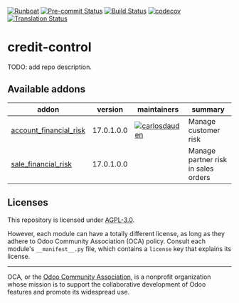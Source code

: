 
[![Runboat](https://img.shields.io/badge/runboat-Try%20me-875A7B.png)](https://runboat.odoo-community.org/builds?repo=OCA/credit-control&target_branch=17.0)
[![Pre-commit Status](https://github.com/OCA/credit-control/actions/workflows/pre-commit.yml/badge.svg?branch=17.0)](https://github.com/OCA/credit-control/actions/workflows/pre-commit.yml?query=branch%3A17.0)
[![Build Status](https://github.com/OCA/credit-control/actions/workflows/test.yml/badge.svg?branch=17.0)](https://github.com/OCA/credit-control/actions/workflows/test.yml?query=branch%3A17.0)
[![codecov](https://codecov.io/gh/OCA/credit-control/branch/17.0/graph/badge.svg)](https://codecov.io/gh/OCA/credit-control)
[![Translation Status](https://translation.odoo-community.org/widgets/credit-control-17-0/-/svg-badge.svg)](https://translation.odoo-community.org/engage/credit-control-17-0/?utm_source=widget)

<!-- /!\ do not modify above this line -->

# credit-control

TODO: add repo description.

<!-- /!\ do not modify below this line -->

<!-- prettier-ignore-start -->

[//]: # (addons)

Available addons
----------------
addon | version | maintainers | summary
--- | --- | --- | ---
[account_financial_risk](account_financial_risk/) | 17.0.1.0.0 | [![carlosdauden](https://github.com/carlosdauden.png?size=30px)](https://github.com/carlosdauden) | Manage customer risk
[sale_financial_risk](sale_financial_risk/) | 17.0.1.0.0 |  | Manage partner risk in sales orders

[//]: # (end addons)

<!-- prettier-ignore-end -->

## Licenses

This repository is licensed under [AGPL-3.0](LICENSE).

However, each module can have a totally different license, as long as they adhere to Odoo Community Association (OCA)
policy. Consult each module's `__manifest__.py` file, which contains a `license` key
that explains its license.

----
OCA, or the [Odoo Community Association](http://odoo-community.org/), is a nonprofit
organization whose mission is to support the collaborative development of Odoo features
and promote its widespread use.
